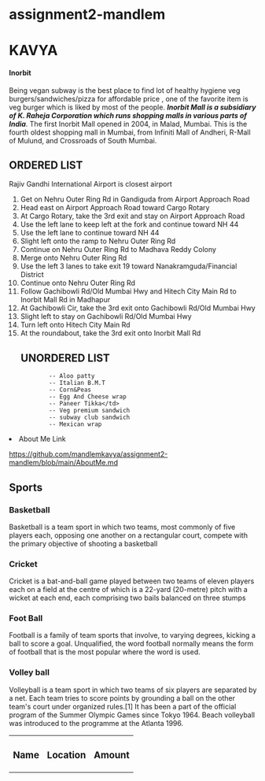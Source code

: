 # assignment2-mandlem
# KAVYA #
#### Inorbit
Being vegan subway is the best place to find lot of healthy hygiene veg burgers/sandwiches/pizza for affordable price , one of the favorite item is veg burger which is liked by most of the people.
***Inorbit Mall is a subsidiary of K. Raheja Corporation which runs shopping malls in various parts of India***. The first Inorbit Mall opened in 2004, in Malad, Mumbai. This is the fourth oldest shopping mall in Mumbai, from Infiniti Mall of Andheri, R-Mall of Mulund, and Crossroads of South Mumbai.

<section>

<h1> ORDERED LIST </h1>
Rajiv Gandhi International Airport is closest airport
<ol>
<li> Get on Nehru Outer Ring Rd in Gandiguda from Airport Approach Road </li>
<li> Head east on Airport Approach Road toward Cargo Rotary </li>
<li> At Cargo Rotary, take the 3rd exit and stay on Airport Approach Road </li>
<li> Use the left lane to keep left at the fork and continue toward NH 44 </li>
<li> Use the left lane to continue toward NH 44 </li>
<li> Slight left onto the ramp to Nehru Outer Ring Rd </li>
<li> Continue on Nehru Outer Ring Rd to Madhava Reddy Colony </li>
<li> Merge onto Nehru Outer Ring Rd </li>
<li> Use the left 3 lanes to take exit 19 toward Nanakramguda/Financial District </li>
<li> Continue onto Nehru Outer Ring Rd </li>
<li> Follow Gachibowli Rd/Old Mumbai Hwy and Hitech City Main Rd to Inorbit Mall Rd in Madhapur </li>
<li> At Gachibowli Cir, take the 3rd exit onto Gachibowli Rd/Old Mumbai Hwy </li>
<li> Slight left to stay on Gachibowli Rd/Old Mumbai Hwy </li>
<li> Turn left onto Hitech City Main Rd </li>
<li> At the roundabout, take the 3rd exit onto Inorbit Mall Rd </li>

<h1> UNORDERED LIST </h1> 

            -- Aloo patty
            -- Italian B.M.T
            -- Corn&Peas
            -- Egg And Cheese wrap
            -- Paneer Tikka</td>
            -- Veg premium sandwich
            -- subway club sandwich
            -- Mexican wrap

</ol>
</section>


<li> About Me Link </li> 



https://github.com/mandlemkavya/assignment2-mandlem/blob/main/AboutMe.md

<section>

<h2> Sports </h2>
<h3> Basketball </h3>
<p> Basketball is a team sport in which two teams, most commonly of five players each, opposing one another on a rectangular court, compete with the primary objective of shooting a basketball </p>
<h3>Cricket </h3>
<p> Cricket is a bat-and-ball game played between two teams of eleven players each on a field at the centre of which is a 22-yard (20-metre) pitch with a wicket at each end, each comprising two bails balanced on three stumps </p>
<h3> Foot Ball </h3>
<p> Football is a family of team sports that involve, to varying degrees, kicking a ball to score a goal. Unqualified, the word football normally means the form of football that is the most popular where the word is used. </p>
<h3> Volley ball </h3>
<p> Volleyball is a team sport in which two teams of six players are separated by a net. Each team tries to score points by grounding a ball on the other team's court under organized rules.[1] It has been a part of the official program of the Summer Olympic Games since Tokyo 1964. Beach volleyball was introduced to the programme at the Atlanta 1996.</p>

<table>
    <td> <h3> Name </h3> </td>
    <td> <h3> Location </h3> </td>
    <td> <h3> Amount </h3> </td>


</table>


</section>
